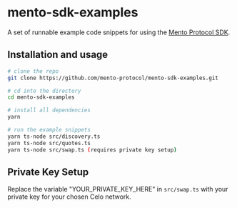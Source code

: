 # mento-sdk-examples

A set of runnable example code snippets for using the [Mento Protocol SDK](https://www.npmjs.com/package/@mento-protocol/mento-sdk).

## Installation and usage

```sh
# clone the repo
git clone https://github.com/mento-protocol/mento-sdk-examples.git

# cd into the directory
cd mento-sdk-examples

# install all dependencies
yarn

# run the example snippets
yarn ts-node src/discovery.ts
yarn ts-node src/quotes.ts
yarn ts-node src/swap.ts (requires private key setup)
```

## Private Key Setup
Replace the variable "YOUR_PRIVATE_KEY_HERE" in `src/swap.ts` with your private key for your chosen Celo network.
